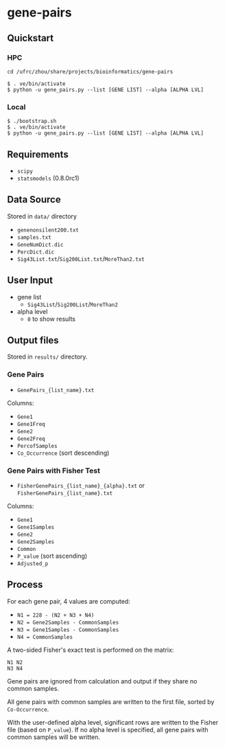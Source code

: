# gene-pairs

## Quickstart

### HPC

`cd /ufrc/zhou/share/projects/bioinformatics/gene-pairs`

    $ . ve/bin/activate
    $ python -u gene_pairs.py --list [GENE LIST] --alpha [ALPHA LVL]

### Local

    $ ./bootstrap.sh
    $ . ve/bin/activate
    $ python -u gene_pairs.py --list [GENE LIST] --alpha [ALPHA LVL]

## Requirements

* `scipy`
* `statsmodels` (0.8.0rc1)

## Data Source

Stored in `data/` directory

* `genenonsilent200.txt`
* `samples.txt`
* `GeneNumDict.dic`
* `PercDict.dic`
* `Sig43List.txt`/`Sig200List.txt`/`MoreThan2.txt`

## User Input

* gene list
	* `Sig43List`/`Sig200List`/`MoreThan2`
* alpha level
	* `0` to show results

## Output files

Stored in `results/` directory.

### Gene Pairs

* `GenePairs_{list_name}.txt`

Columns:

* `Gene1`
* `Gene1Freq`
* `Gene2`
* `Gene2Freq`
* `PercofSamples`
* `Co_Occurrence` (sort descending)

### Gene Pairs with Fisher Test

* `FisherGenePairs_{list_name}_{alpha}.txt` or
`FisherGenePairs_{list_name}.txt`

Columns:

* `Gene1`
* `Gene1Samples`
* `Gene2`
* `Gene2Samples`
* `Common`
* `P_value` (sort ascending)
* `Adjusted_p`

## Process

For each gene pair, 4 values are computed:

* `N1 = 228 - (N2 + N3 + N4)`
* `N2 = Gene2Samples - CommonSamples`
* `N3 = Gene1Samples - CommonSamples`
* `N4 = CommonSamples`

A two-sided Fisher's exact test is performed on the matrix:

    N1 N2
    N3 N4

Gene pairs are ignored from calculation and output if they share no common samples.

All gene pairs with common samples are written to the first file, sorted by `Co-Occurrence`.

With the user-defined alpha level, significant rows are written to the Fisher file (based on `P_value`). If no alpha level is specified, all gene pairs with common samples will be written.
